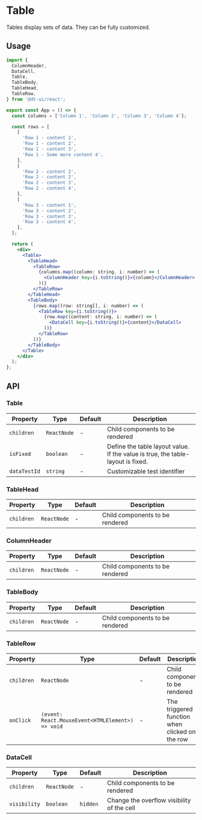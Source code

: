 # Table

Tables display sets of data. They can be fully customized.

## Usage

```jsx
import {
  ColumnHeader,
  DataCell,
  Table,
  TableBody,
  TableHead,
  TableRow,
} from '@dt-ui/react';

export const App = () => {
  const columns = ['Column 1', 'Column 2', 'Column 3', 'Column 4'];

  const rows = [
    [
      'Row 1 - content 1',
      'Row 1 - content 2',
      'Row 1 - content 3',
      'Row 1 - Some more content 4',
    ],
    [
      'Row 2 - content 1',
      'Row 2 - content 2',
      'Row 2 - content 3',
      'Row 2 - content 4',
    ],
    [
      'Row 3 - content 1',
      'Row 3 - content 2',
      'Row 3 - content 3',
      'Row 3 - content 4',
    ],
  ];

  return (
    <div>
      <Table>
        <TableHead>
          <TableRow>
            {columns.map((column: string, i: number) => (
              <ColumnHeader key={i.toString()}>{column}</ColumnHeader>
            ))}
          </TableRow>
        </TableHead>
        <TableBody>
          {rows.map((row: string[], i: number) => (
            <TableRow key={i.toString()}>
              {row.map((content: string, i: number) => (
                <DataCell key={i.toString()}>{content}</DataCell>
              ))}
            </TableRow>
          ))}
        </TableBody>
      </Table>
    </div>
  );
};
```

## API

### Table

| Property     | Type        | Default | Description                                                                     |
| ------------ | ----------- | ------- | ------------------------------------------------------------------------------- |
| `children`   | `ReactNode` | -       | Child components to be rendered                                                 |
| `isFixed`    | `boolean`   | -       | Define the table layout value. If the value is true, the table-layout is fixed. |
| `dataTestId` | `string`    | -       | Customizable test identifier                                                    |

### TableHead

| Property   | Type        | Default | Description                     |
| ---------- | ----------- | ------- | ------------------------------- |
| `children` | `ReactNode` | -       | Child components to be rendered |

### ColumnHeader

| Property   | Type        | Default | Description                     |
| ---------- | ----------- | ------- | ------------------------------- |
| `children` | `ReactNode` | -       | Child components to be rendered |

### TableBody

| Property   | Type        | Default | Description                     |
| ---------- | ----------- | ------- | ------------------------------- |
| `children` | `ReactNode` | -       | Child components to be rendered |

### TableRow

| Property   | Type                                             | Default | Description                                    |
| ---------- | ------------------------------------------------ | ------- | ---------------------------------------------- |
| `children` | `ReactNode`                                      | -       | Child components to be rendered                |
| `onClick`  | `(event: React.MouseEvent<HTMLElement>) => void` | -       | The triggered function when clicked on the row |

### DataCell

| Property     | Type        | Default  | Description                                |
| ------------ | ----------- | -------- | ------------------------------------------ |
| `children`   | `ReactNode` | -        | Child components to be rendered            |
| `visibility` | `boolean`   | `hidden` | Change the overflow visibility of the cell |
